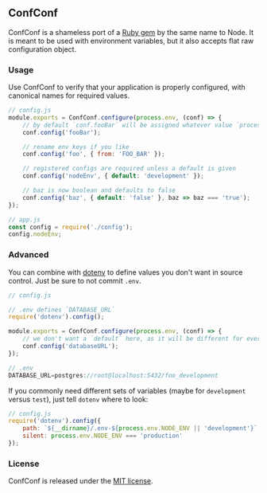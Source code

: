 ## ConfConf

ConfConf is a shameless port of a [Ruby gem](https://rubygems.org/gems/conf_conf) by the same name to Node. It is meant to be used with environment variables, but it also accepts flat raw configuration object.


### Usage

Use ConfConf to verify that your application is properly configured, with canonical names for required values.

```javascript
// config.js
module.exports = ConfConf.configure(process.env, (conf) => {
	// by default `conf.fooBar` will be assigned whatever value `process.env.FOO_BAR` has
	conf.config('fooBar');

	// rename env keys if you like
	conf.config('foo', { from: 'FOO_BAR' });

	// registered configs are required unless a default is given
	conf.config('nodeEnv', { default: 'development' });

	// baz is now boolean and defaults to false
	conf.config('baz', { default: 'false' }, baz => baz === 'true');
});
```

```javascript
// app.js
const config = require('./config');
config.nodeEnv;
```


### Advanced

You can combine with [dotenv](https://www.npmjs.com/package/dotenv) to define values you don't want in source control. Just be sure to not commit `.env`.

```javascript
// config.js

// .env defines `DATABASE_URL`
require('dotenv').config();

module.exports = ConfConf.configure(process.env, (conf) => {
	// we don't want a `default` here, as it will be different for every developer
	conf.config('databaseURL');
});
```

```javascript
// .env
DATABASE_URL=postgres://root@localhost:5432/foo_development
```

If you commonly need different sets of variables (maybe for `development` versus `test`), just tell `dotenv` where to look:

```javascript
// config.js
require('dotenv').config({
	path: `${__dirname}/.env-${process.env.NODE_ENV || 'development'}`,
	silent: process.env.NODE_ENV === 'production'
});
```


### License

ConfConf is released under the [MIT license](http://opensource.org/licenses/MIT).
